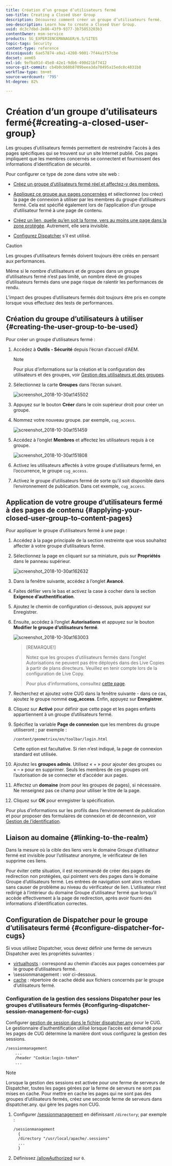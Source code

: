 ```yaml
---
title: Création d’un groupe d’utilisateurs fermé
seo-title: Creating a Closed User Group
description: Découvrez comment créer un groupe d’utilisateurs fermé.
seo-description: Learn how to create a Closed User Group.
uuid: dc3c7dbd-2e86-43f9-9377-3b75053203b3
contentOwner: msm-service
products: SG_EXPERIENCEMANAGER/6.5/SITES
topic-tags: Security
content-type: reference
discoiquuid: 6ae57874-a9a1-4208-9001-7f44a1f57cbe
docset: aem65
exl-id: 9efba91d-45e8-42e1-9db6-490d21bf7412
source-git-commit: cb4b0cb60b8709beea3da70495a15edc8c4831b8
workflow-type: tm+mt
source-wordcount: '795'
ht-degree: 82%

---
```


# Création d’un groupe d’utilisateurs fermé{#creating-a-closed-user-group}

Les groupes d’utilisateurs fermés permettent de restreindre l’accès à des pages spécifiques qui se trouvent sur un site Internet publié. Ces pages impliquent que les membres concernés se connectent et fournissent des informations d’identification de sécurité.

Pour configurer ce type de zone dans votre site web :

* [Créez un groupe d’utilisateurs fermé réel et affectez-y des membres.](#creating-the-user-group-to-be-used)

* [Appliquez ce groupe aux pages concernées](#applying-your-closed-user-group-to-content-pages) et sélectionnez (ou créez) la page de connexion à utiliser par les membres du groupe d’utilisateurs fermé. Cela est spécifié également lors de l’application d’un groupe d’utilisateur fermé à une page de contenu.

* [Créez un lien, quelle qu’en soit la forme, vers au moins une page dans la zone protégée](#linking-to-the-realm). Autrement, elle sera invisible.
* [Configurez Dispatcher](#configure-dispatcher-for-cugs) s’il est utilisé.

>[!CAUTION]
>
>Les groupes d’utilisateurs fermés doivent toujours être créés en pensant aux performances.
>
>Même si le nombre d’utilisateurs et de groupes dans un groupe d’utilisateurs fermé n’est pas limité, un nombre élevé de groupes d’utilisateurs fermés dans une page risque de ralentir les performances de rendu.
>
>L’impact des groupes d’utilisateurs fermés doit toujours être pris en compte lorsque vous effectuez des tests de performances.

## Création du groupe d’utilisateurs à utiliser {#creating-the-user-group-to-be-used}

Pour créer un groupe d’utilisateurs fermé :

1. Accédez à **Outils - Sécurité** depuis l’écran d’accueil d’AEM.

   >[!NOTE]
   >
   >Pour plus d’informations sur la création et la configuration des utilisateurs et des groupes, voir [Gestion des utilisateurs et des groupes](/help/sites-administering/security.md#managing-users-and-groups).

1. Sélectionnez la carte **Groupes** dans l’écran suivant.

   ![screenshot_2018-10-30at145502](assets/screenshot_2018-10-30at145502.png)

1. Appuyez sur le bouton **Créer** dans le coin supérieur droit pour créer un groupe.
1. Nommez votre nouveau groupe. par exemple, `cug_access`.

   ![screenshot_2018-10-30at151459](assets/screenshot_2018-10-30at151459.png)

1. Accédez à l’onglet **Membres** et affectez les utilisateurs requis à ce groupe.

   ![screenshot_2018-10-30at151808](assets/screenshot_2018-10-30at151808.png)

1. Activez les utilisateurs affectés à votre groupe d’utilisateurs fermé, en l’occurrence, le groupe `cug_access`.
1. Activez le groupe d’utilisateurs fermé de sorte qu’il soit disponible dans l’environnement de publication. Dans cet exemple, `cug_access`.

## Application de votre groupe d’utilisateurs fermé à des pages de contenu {#applying-your-closed-user-group-to-content-pages}

Pour appliquer le groupe d’utilisateurs fermé à une page :

1. Accédez à la page principale de la section restreinte que vous souhaitez affecter à votre groupe d’utilisateurs fermé.
1. Sélectionnez la page en cliquant sur sa miniature, puis sur **Propriétés** dans le panneau supérieur.

   ![screenshot_2018-10-30at162632](assets/screenshot_2018-10-30at162632.png)

1. Dans la fenêtre suivante, accédez à l’onglet **Avancé**.
1. Faites défiler vers le bas et activez la case à cocher dans la section **Exigence d’authentification**.

1. Ajoutez le chemin de configuration ci-dessous, puis appuyez sur Enregistrer.
1. Ensuite, accédez à l’onglet **Autorisations** et appuyez sur le bouton **Modifier le groupe d’utilisateurs fermé**.

   ![screenshot_2018-10-30at163003](assets/screenshot_2018-10-30at163003.png)

   >[REMARQUE!]
   >
   > Notez que les groupes d’utilisateurs fermés dans l’onglet Autorisations ne peuvent pas être déployés dans des Live Copies à partir de plans directeurs. Veuillez en tenir compte lors de la configuration de Live Copy.
   >
   > Pour plus d’informations, consultez [cette page](closed-user-groups.md#aem-livecopy).

1. Recherchez et ajoutez votre CUG dans la fenêtre suivante - dans ce cas, ajoutez le groupe nommé **cug_access**. Enfin, appuyez sur **Enregistrer**.
1. Cliquez sur **Activé** pour définir que cette page et les pages enfants appartiennent à un groupe d’utilisateurs fermé.
1. Spécifiez la variable **Page de connexion** que les membres du groupe utiliseront ; par exemple :

   `/content/geometrixx/en/toolbar/login.html`

   Cette option est facultative. Si rien n’est indiqué, la page de connexion standard est utilisée.

1. Ajoutez les **groupes admis**. Utilisez « + » pour ajouter des groupes ou « – » pour en supprimer. Seuls les membres de ces groupes ont l’autorisation de se connecter et d’accéder aux pages.
1. Affectez un **domaine** (nom pour les groupes de pages), si nécessaire. Ne renseignez pas ce champ pour utiliser le titre de la page.
1. Cliquez sur **OK** pour enregistrer la spécification.

Pour plus d’informations sur les profils dans l’environnement de publication et pour proposer des formulaires de connexion et de déconnexion, voir [Gestion de l’identification](/help/sites-administering/identity-management.md).

## Liaison au domaine {#linking-to-the-realm}

Dans la mesure où la cible des liens vers le domaine Groupe d’utilisateur fermé est invisible pour l’utilisateur anonyme, le vérificateur de lien supprime ces liens.

Pour éviter cette situation, il est recommandé de créer des pages de redirection non protégées, qui pointent vers des pages dans le domaine Groupe d’utilisateurs fermé. Les entrées de navigation sont alors rendues sans causer de problème au niveau du vérificateur de lien. L’utilisateur n’est redirigé à l’intérieur du domaine Groupe d’utilisateur fermé que lorsqu’il accède effectivement à la page de redirection, après avoir fourni des informations d’identification correctes.

## Configuration de Dispatcher pour le groupe d’utilisateurs fermé {#configure-dispatcher-for-cugs}

Si vous utilisez Dispatcher, vous devez définir une ferme de serveurs Dispatcher avec les propriétés suivantes :

* [virtualhosts](https://helpx.adobe.com/experience-manager/dispatcher/using/dispatcher-configuration.html#identifying-virtual-hosts-virtualhosts) : correspond au chemin d’accès aux pages concernées par le groupe d’utilisateurs fermé.
* \sessionmanagement : voir ci-dessous.
* [cache](https://helpx.adobe.com/experience-manager/dispatcher/using/dispatcher-configuration.html#configuring-the-dispatcher-cache-cache) : répertoire de cache dédié aux fichiers concernés par le groupe d’utilisateurs fermé.

### Configuration de la gestion des sessions Dispatcher pour les groupes d’utilisateurs fermés {#configuring-dispatcher-session-management-for-cugs}

Configurer [gestion de session dans le fichier dispatcher.any](https://helpx.adobe.com/experience-manager/dispatcher/using/dispatcher-configuration.html#enabling-secure-sessions-sessionmanagement) pour le CUG. Le gestionnaire d’authentification utilisé lorsque l’accès est demandé pour les pages de CUG détermine la manière dont vous configurez la gestion des sessions.

```xml
/sessionmanagement
    ...
    /header "Cookie:login-token"
    ...
```

>[!NOTE]
>
>Lorsque la gestion des sessions est activée pour une ferme de serveurs de Dispatcher, toutes les pages gérées par la ferme de serveurs ne sont pas mises en cache. Pour mettre en cache les pages qui ne sont pas des groupes d’utilisateurs fermés, créez une seconde ferme de serveurs dans dispatcher.any.
>qui gère les pages non CUG.

1. Configurer [/sessionmanagement](https://helpx.adobe.com/experience-manager/dispatcher/using/dispatcher-configuration.html#enabling-secure-sessions-sessionmanagement) en définissant `/directory`; par exemple :

   ```xml
   /sessionmanagement
     {
     /directory "/usr/local/apache/.sessions"
     ...
     }
   ```

1. Définissez [/allowAuthorized](https://helpx.adobe.com/experience-manager/dispatcher/using/dispatcher-configuration.html#caching-when-authentication-is-used) sur `0`.
